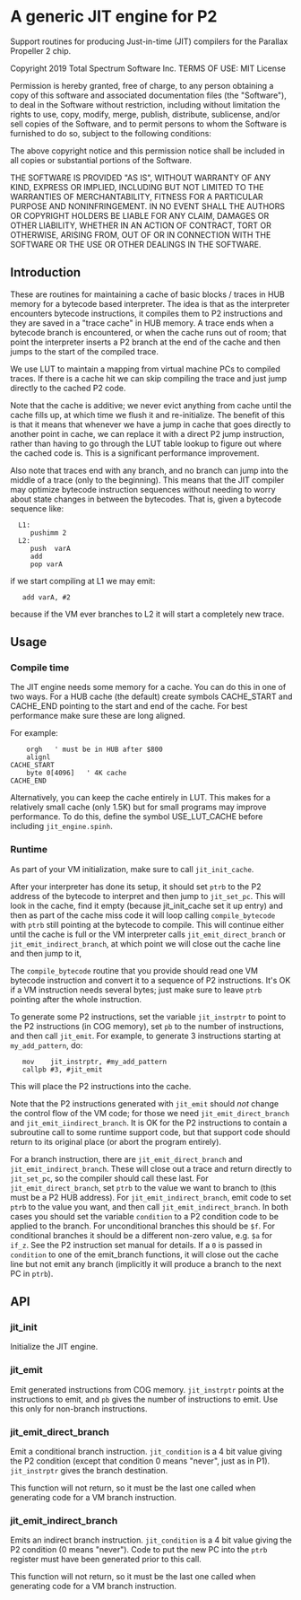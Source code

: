 # A generic JIT engine for P2

Support routines for producing Just-in-time (JIT) compilers
for the Parallax Propeller 2 chip.
   
Copyright 2019 Total Spectrum Software Inc.
TERMS OF USE: MIT License

Permission is hereby granted, free of charge, to any person obtaining
a copy of this software and associated documentation files
(the "Software"), to deal in the Software without restriction,
including without limitation the rights to use, copy, modify, merge,
publish, distribute, sublicense, and/or sell copies of the Software,
and to permit persons to whom the Software is furnished to do so,
subject to the following conditions:

The above copyright notice and this permission notice shall be
included in all copies or substantial portions of the Software.

THE SOFTWARE IS PROVIDED "AS IS", WITHOUT WARRANTY OF ANY KIND,
EXPRESS OR IMPLIED, INCLUDING BUT NOT LIMITED TO THE WARRANTIES OF
MERCHANTABILITY, FITNESS FOR A PARTICULAR PURPOSE AND NONINFRINGEMENT.
IN NO EVENT SHALL THE AUTHORS OR COPYRIGHT HOLDERS BE LIABLE FOR ANY
CLAIM, DAMAGES OR OTHER LIABILITY, WHETHER IN AN ACTION OF CONTRACT,
TORT OR OTHERWISE, ARISING FROM, OUT OF OR IN CONNECTION WITH THE
SOFTWARE OR THE USE OR OTHER DEALINGS IN THE SOFTWARE.


## Introduction

These are routines for maintaining a cache of basic blocks / traces
in HUB memory for a bytecode based interpreter. The idea is that
as the interpreter encounters bytecode instructions, it compiles them
to P2 instructions and they are saved in a "trace cache" in HUB memory.
A trace ends when a bytecode branch is encountered, or when the cache
runs out of room; that point the interpreter inserts a P2 branch at the
end of the cache and then jumps to the start of the compiled trace.

We use LUT to maintain a mapping from virtual machine PCs to compiled
traces. If there is a cache hit we can skip compiling the trace and just
jump directly to the cached P2 code.

Note that the cache is additive; we never evict anything from cache
until the cache fills up, at which time we flush it and re-initialize.
The benefit of this is that it means that whenever we have a jump
in cache that goes directly to another point in cache, we can replace it
with a direct P2 jump instruction, rather than having to go through the
LUT table lookup to figure out where the cached code is. This is a
significant performance improvement.

Also note that traces end with any branch, and no branch can jump into
the middle of a trace (only to the beginning). This means that the JIT
compiler may optimize bytecode instruction sequences without needing
to worry about state changes in between the bytecodes. That is, given
a bytecode sequence like:
```
  L1:
     pushimm 2
  L2:
     push  varA
     add
     pop varA
```
if we start compiling at L1 we may emit:
```
   add varA, #2
```
because if the VM ever branches to L2 it will start a completely new
trace.
     
## Usage

### Compile time

The JIT engine needs some memory for a cache. You can do this in one of
two ways. For a HUB cache (the default) create symbols CACHE_START and
CACHE_END pointing to the start and end of the cache. For best
performance make sure these are long aligned.

For example:

```
    orgh   ' must be in HUB after $800
    alignl
CACHE_START
    byte 0[4096]   ' 4K cache
CACHE_END
```

Alternatively, you can keep the cache entirely in LUT. This makes for
a relatively small cache (only 1.5K) but for small programs may
improve performance. To do this, define the symbol USE_LUT_CACHE
before including `jit_engine.spinh`.

### Runtime

As part of your VM initialization, make sure to call `jit_init_cache`.

After your interpreter has done its setup, it should set `ptrb` to the
P2 address of the bytecode to interpret and then jump to `jit_set_pc`.
This will look in the cache, find it empty (because jit_init_cache set it
up entry) and then as part of the cache miss code it will loop
calling `compile_bytecode` with `ptrb` still pointing at the bytecode
to compile. This will continue either until the cache is full or
the VM interpreter calls `jit_emit_direct_branch` or
`jit_emit_indirect_branch`, at which point we will close out the cache
line and then jump to it,

The `compile_bytecode` routine that you provide should read one VM
bytecode instruction and convert it to a sequence of P2 instructions.
It's OK if a VM instruction needs several bytes; just make sure to
leave `ptrb` pointing after the whole instruction.

To generate some P2 instructions, set the variable `jit_instrptr`
to point to the P2 instructions (in COG memory), set `pb` to the
number of instructions, and then call `jit_emit`. For example, to
generate 3 instructions starting at `my_add_pattern`, do:
```
   mov    jit_instrptr, #my_add_pattern
   callpb #3, #jit_emit
```
This will place the P2 instructions into the cache.

Note that the P2 instructions generated with `jit_emit` should *not*
change the control flow of the VM code; for those we need
`jit_emit_direct_branch` and `jit_emit_iindirect_branch`. It is OK
for the P2 instructions to contain a subroutine call to some runtime
support code, but that support code should return to its original place
(or abort the program entirely).

For a branch instruction, there are `jit_emit_direct_branch` and
`jit_emit_indirect_branch`. These will close out a trace and return
directly to `jit_set_pc`, so the compiler should call these last. For
`jit_emit_direct_branch`, set `ptrb` to the value we want to branch to
(this must be a P2 HUB address). For `jit_emit_indirect_branch`, emit
code to set `ptrb` to the value you want, and then call
`jit_emit_indirect_branch`. In both cases you should set the variable
`condition` to a P2 condition code to be applied to the branch. For
unconditional branches this should be `$f`. For conditional branches
it should be a different non-zero value, e.g.  `$a` for `if_z`.
See the P2 instruction set manual for details. If a `0` is passed in
`condition` to one of the emit_branch functions, it will close out the
cache line but not emit any branch (implicitly it will produce
a branch to the next PC in `ptrb`).

## API

### jit_init

Initialize the JIT engine.

### jit_emit

Emit generated instructions from COG memory. `jit_instrptr` points at
the instructions to emit, and `pb` gives the number of instructions to
emit. Use this only for non-branch instructions.

### jit_emit_direct_branch

Emit a conditional branch instruction. `jit_condition` is a 4 bit
value giving the P2 condition (except that condition 0 means "never",
just as in P1). `jit_instrptr` gives the branch destination.

This function will not return, so it must be the last one called when
generating code for a VM branch instruction.

### jit_emit_indirect_branch

Emits an indirect branch instruction. `jit_condition` is a 4 bit value
giving the P2 condition (0 means "never"). Code to put the new PC into
the `ptrb` register must have been generated prior to this call.

This function will not return, so it must be the last one called when
generating code for a VM branch instruction.
